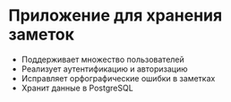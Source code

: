 # Приложение для хранения заметок 
* Поддерживает множество пользователей
* Реализует аутентификацию и авторизацию
* Исправляет орфографические ошибки в заметках
* Хранит данные в PostgreSQL
